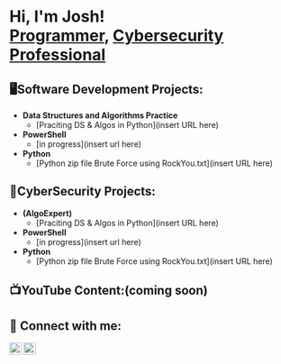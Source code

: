<h1>Hi, I'm Josh! <br/><a href="https://github.com/joshkoo1988/python">Programmer</a>, <a href="https://github.com/joshkoo1988/CyberSecurity">Cybersecurity Professional</a> </h1>

<h2>🖥️Software Development Projects:</h2>

- <b>Data Structures and Algorithms Practice</b>
  - [Praciting DS & Algos in Python](insert URL here)
- <b>PowerShell</b>
  - [in progress](insert url here)
- <b>Python</b>
  - [Python zip file Brute Force using RockYou.txt](insert URL here)

<h2>🔐CyberSecurity Projects:</h2>

- <b> (AlgoExpert)</b>
  - [Praciting DS & Algos in Python](insert URL here)
- <b>PowerShell</b>
  - [in progress](insert url here)
- <b>Python</b>
  - [Python zip file Brute Force using RockYou.txt](insert URL here)
 
<h2>📺YouTube Content:(coming soon)</h2>


<h2> 🤳 Connect with me:</h2>

[<img align="left" alt="JoshMadakor | YouTube" width="22px" src="https://cdn.jsdelivr.net/npm/simple-icons@v3/icons/youtube.svg" />][youtube]
[<img align="left" alt="JoshMadakor | LinkedIn" width="22px" src="https://cdn.jsdelivr.net/npm/simple-icons@v3/icons/linkedin.svg" />][linkedin]


[youtube]: https://www.youtube.com/c/joshmadakor
[linkedin]: [https://www.linkedin.com/in/joshkoo/]

